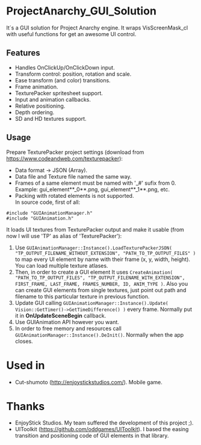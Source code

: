 # ProjectAnarchy_GUI_Solution
It´s a GUI solution for Project Anarchy engine. It wraps VisScreenMask_cl with useful functions for get an awesome UI control.

## Features
* Handles OnClickUp/OnClickDown input.
* Transform control: position, rotation and scale.
* Ease transform (and color) transitions.
* Frame animation.
* TexturePacker spritesheet support.
* Input and animation callbacks.
* Relative positioning.
* Depth ordering.
* SD and HD textures support.

## Usage
Prepare TexturePacker project settings (download from https://www.codeandweb.com/texturepacker):  
* Data format -> JSON (Array).
* Data file and Texture file named the same way.
* Frames of a same element must be named with '_#' sufix from 0. Example: gui_element**_0**.png, gui_element**_1**.png, etc.
* Packing with rotated elements is not supported.  
In source code, first of all:  
```
#include "GUIAnimationManager.h"
#include "GUIAnimation.h"
```
It loads UI textures from TexturePacker output and make it usable (from now I will use 'TP' as alias of 'TexturePacker'):

1.   Use ```GUIAnimationManager::Instance().LoadTexturePackerJSON( "TP_OUTPUT_FILENAME_WITHOUT_EXTENSION", "PATH_TO_TP_OUTPUT_FILES" )``` to map every UI element by name with their frame (x, y, width, height). You can load multiple texture atlases.
2.   Then, in order to create a GUI element It uses ```CreateAnimation( "PATH_TO_TP_OUTPUT_FILES", "TP_OUTPUT_FILENAME_WITH_EXTENSION", FIRST_FRAME, LAST_FRAME, FRAMES_NUMBER, ID, ANIM_TYPE )```. Also you can create GUI elements from single textures, just point out path and filename to this particular texture in previous function.
3.   Update GUI calling ```GUIAnimationManager::Instance().Update( Vision::GetTimer()->GetTimeDifference() )``` every frame. Normally put it in **OnUpdateSceneBegin** callback.
4.   Use GUIAnimation API however you want.
5.   In order to free memory and resources call ```GUIAnimationManager::Instance().DeInit()```. Normally when the app closes.

# Used in
* Cut-shumoto (http://enjoystickstudios.com/). Mobile game.

# Thanks 
* EnjoyStick Studios. My team suffered the development of this project ;).
* UIToolkit (https://github.com/oddgames/UIToolkit). I based the easing transition and positioning code of GUI elements in that library.
